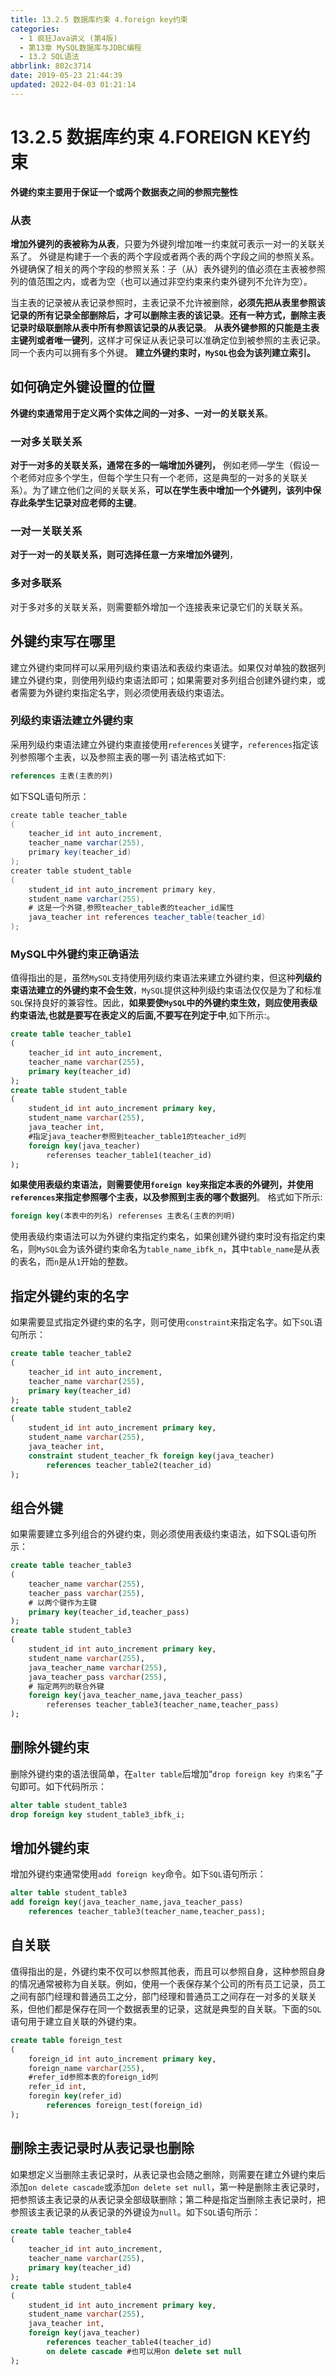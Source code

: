 ```yaml
---
title: 13.2.5 数据库约束 4.foreign key约束
categories: 
  - 1 疯狂Java讲义 (第4版)
  - 第13章 MySQL数据库与JDBC编程
  - 13.2 SQL语法
abbrlink: 802c3714
date: 2019-05-23 21:44:39
updated: 2022-04-03 01:21:14
---
```

# 13.2.5 数据库约束 4.FOREIGN KEY约束 #
**外键约束主要用于保证一个或两个数据表之间的参照完整性**
### 从表 ###
**增加外键列的表被称为从表**，只要为外键列增加唯一约束就可表示一对一的关联关系了。
外键是构建于一个表的两个字段或者两个表的两个字段之间的参照关系。外键确保了相关的两个字段的参照关系：子（从）表外键列的值必须在主表被参照列的值范围之内，或者为空（也可以通过非空约束来约束外键列不允许为空）。

当主表的记录被从表记录参照时，主表记录不允许被删除，**必须先把从表里参照该记录的所有记录全部删除后，才可以删除主表的该记录**。**还有一种方式，删除主表记录时级联删除从表中所有参照该记录的从表记录**。
**从表外键参照的只能是主表主键列或者唯一键列**，这样才可保证从表记录可以准确定位到被参照的主表记录。同一个表内可以拥有多个外键。
**建立外键约束时，`MySQL`也会为该列建立索引。**
## 如何确定外键设置的位置 ##
**外键约束通常用于定义两个实体之间的一对多、一对一的关联关系**。
### 一对多关联关系 ###
**对于一对多的关联关系，通常在多的一端增加外键列，**
例如老师—学生（假设一个老师对应多个学生，但每个学生只有一个老师，这是典型的一对多的关联关系）。为了建立他们之间的关联关系，**可以在学生表中增加一个外键列，该列中保存此条学生记录对应老师的主键**。
### 一对一关联关系 ###
**对于一对一的关联关系，则可选择任意一方来增加外键列**，
### 多对多联系 ###
对于多对多的关联关系，则需要额外增加一个连接表来记录它们的关联关系。
## 外键约束写在哪里 ##
建立外键约束同样可以采用列级约束语法和表级约束语法。如果仅对单独的数据列建立外键约束，则使用列级约束语法即可；如果需要对多列组合创建外键约束，或者需要为外键约束指定名字，则必须使用表级约束语法。
### 列级约束语法建立外键约束 ###
采用列级约束语法建立外键约束直接使用`references`关键字，`references`指定该列参照哪个主表，以及参照主表的哪一列
语法格式如下:
```sql
references 主表(主表的列)
```
如下SQL语句所示：
```java
create table teacher_table
(
    teacher_id int auto_increment,
    teacher_name varchar(255),
    primary key(teacher_id)
);
creater table student_table
(
    student_id int auto_increment primary key,
    student_name varchar(255),
    # 这是一个外键,参照teacher_table表的teacher_id属性
    java_teacher int references teacher_table(teacher_id)
);
```
### MySQL中外键约束正确语法 ###
值得指出的是，虽然`MySQL`支持使用列级约束语法来建立外键约束，但这种**列级约束语法建立的外键约束不会生效**，`MySQL`提供这种列级约束语法仅仅是为了和标准`SQL`保持良好的兼容性。因此，**如果要使`MySQL`中的外键约束生效，则应使用表级约束语法,也就是要写在表定义的后面,不要写在列定于中**,如下所示:。
```sql
create table teacher_table1
(
    teacher_id int auto_increment,
    teacher_name varchar(255),
    primary key(teacher_id)
);
create table student_table
(
    student_id int auto_increment primary key,
    student_name varchar(255),
    java_teacher int,
    #指定java_teacher参照到teacher_table1的teacher_id列
    foreign key(java_teacher)
        referenses teacher_table1(teacher_id)
);
```
**如果使用表级约束语法，则需要使用`foreign key`来指定本表的外键列，并使用`references`来指定参照哪个主表，以及参照到主表的哪个数据列**。
格式如下所示:
```sql
foreign key(本表中的列名) referenses 主表名(主表的列明)
```
使用表级约束语法可以为外键约束指定约束名，如果创建外键约束时没有指定约束名，则`MySQL`会为该外键约束命名为`table_name_ibfk_n`，其中`table_name`是从表的表名，而`n`是从`1`开始的整数。
## 指定外键约束的名字 ##
如果需要显式指定外键约束的名字，则可使用`constraint`来指定名字。如下`SQL`语句所示：
```sql
create table teacher_table2
(
    teacher_id int auto_increment,
    teacher_name varchar(255),
    primary key(teacher_id)
);
create table student_table2
(
    student_id int auto_increment primary key,
    student_name varchar(255),
    java_teacher int,
    constraint student_teacher_fk foreign key(java_teacher)
        references teacher_table2(teacher_id)
);
```
## 组合外键 ##
如果需要建立多列组合的外键约束，则必须使用表级约束语法，如下SQL语句所示：
```sql
create table teacher_table3
(
    teacher_name varchar(255),
    teacher_pass varchar(255),
    # 以两个键作为主键
    primary key(teacher_id,teacher_pass)
);
create table student_table3
(
    student_id int auto_increment primary key,
    student_name varchar(255),
    java_teacher_name varchar(255),
    java_teacher_pass varchar(255),
    # 指定两列的联合外键
    foreign key(java_teacher_name,java_teacher_pass)
        referenses teacher_table3(teacher_name,teacher_pass)
);
```
## 删除外键约束 ##
删除外键约束的语法很简单，在`alter table`后增加“`drop foreign key 约束名`”子句即可。如下代码所示：
```sql
alter table student_table3
drop foreign key student_table3_ibfk_i;
```
## 增加外键约束 ##
增加外键约束通常使用`add foreign key`命令。如下`SQL`语句所示：
```sql
alter table student_table3
add foreign key(java_teacher_name,java_teacher_pass)
    references teacher_table3(teacher_name,teacher_pass);
```
## 自关联 ##
值得指出的是，外键约束不仅可以参照其他表，而且可以参照自身，这种参照自身的情况通常被称为自关联。例如，使用一个表保存某个公司的所有员工记录，员工之间有部门经理和普通员工之分，部门经理和普通员工之间存在一对多的关联关系，但他们都是保存在同一个数据表里的记录，这就是典型的自关联。下面的`SQL`语句用于建立自关联的外键约束。
```sql
create table foreign_test
(
    foreign_id int auto_increment primary key,
    foreign_name varchar(255),
    #refer_id参照本表的foreign_id列
    refer_id int,
    foregin key(refer_id)
        references foreign_test(foreign_id)
);
```
## 删除主表记录时从表记录也删除 ##
如果想定义当删除主表记录时，从表记录也会随之删除，则需要在建立外键约束后添加`on delete cascade`或添加`on delete set null`，第一种是删除主表记录时，把参照该主表记录的从表记录全部级联删除；第二种是指定当删除主表记录时，把参照该主表记录的从表记录的外键设为`null`。如下`SQL`语句所示：
```sql
create table teacher_table4
(
    teacher_id int auto_increment,
    teacher_name varchar(255),
    primary key(teacher_id)
);
create table student_table4
(
    student_id int auto_increment primary key,
    student_name varchar(255),
    java_teacher int,
    foreign key(java_teacher)
        references teacher_table4(teacher_id)
        on delete cascade #也可以用on delete set null
);
```

